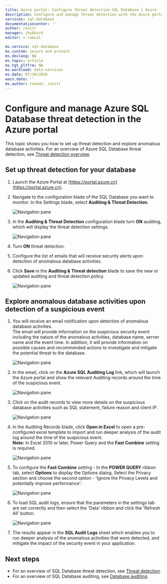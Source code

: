 ```yaml
---
title: Azure portal: Configure threat detection-SQL Database | Azure
description: Configure and manage threat detection with the Azure portal
services: sql-database
documentationcenter: ''
author: ronitr
manager: jhubbard
editor: v-romcal

ms.service: sql-database
ms.custom: secure and protect
ms.devlang: NA
ms.topic: article
ms.tgt_pltfrm: NA
ms.workload: data-services
ms.date: 07/10/2016
wacn.date: ''
ms.author: ronmat; ronitr
---
```


# Configure and manage Azure SQL Database threat detection in the Azure portal

This topic shows you how to set up threat detection and explore anomalous database activities. For an overview of Azure SQL Database threat detection, see [Threat detection overview](./sql-database-threat-detection.md).

## Set up threat detection for your database
1. Launch the Azure Portal at [https://portal.azure.cn](https://portal.azure.cn).
2. Navigate to the configuration blade of the SQL Database you want to monitor. In the Settings blade, select **Auditing & Threat Detection**.

    ![Navigation pane][1]
3. In the **Auditing & Threat Detection** configuration blade turn **ON** auditing, which will display the threat detection settings.

    ![Navigation pane][2]
4. Turn **ON** threat detection.
5. Configure the list of emails that will receive security alerts upon detection of anomalous database activities.
6. Click **Save** in the **Auditing & Threat detection** blade to save the new or updated auditing and threat detection policy.

    ![Navigation pane][3]

## Explore anomalous database activities upon detection of a suspicious event
1. You will receive an email notification upon detection of anomalous database activities. <br/>
   The email will provide information on the suspicious security event including the nature of the anomalous activities, database name, server name and the event time. In addition, it will provide information on possible causes and recommended actions to investigate and mitigate the potential threat to the database.<br/>

    ![Navigation pane][4]
2. In the email, click on the **Azure SQL Auditing Log** link, which will launch the Azure portal and show the relevant Auditing records around the time of the suspicious event.

    ![Navigation pane][5]
3. Click on the audit records to view more details on the suspicious database activities such as SQL statement, failure reason and client IP.

    ![Navigation pane][6]
4. In the Auditing Records blade, click  **Open in Excel** to open a pre-configured excel template to import and run deeper analysis of the audit log around the time of the suspicious event.<br/>
   **Note:** In Excel 2010 or later, Power Query and the **Fast Combine** setting is required.

    ![Navigation pane][7]
5. To configure the **Fast Combine** setting - In the **POWER QUERY** ribbon tab, select **Options** to display the Options dialog. Select the Privacy section and choose the second option - 'Ignore the Privacy Levels and potentially improve performance':

    ![Navigation pane][8]
6. To load SQL audit logs, ensure that the parameters in the settings tab are set correctly and then select the 'Data' ribbon and click the 'Refresh All' button.

    ![Navigation pane][9]
7. The results appear in the **SQL Audit Logs** sheet which enables you to run deeper analysis of the anomalous activities that were detected, and mitigate the impact of the security event in your application.

## Next steps

* For an overview of SQL Database threat detection, see [Threat detection](./sql-database-threat-detection.md).
* For an overview of SQL Database auditing, see [Database auditing](./sql-database-auditing.md).

<!--Image references-->
[1]: ./media/sql-database-threat-detection-get-started/1_td_click_on_settings.png
[2]: ./media/sql-database-threat-detection-get-started/2_td_turn_on_auditing.png
[3]: ./media/sql-database-threat-detection-get-started/3_td_turn_on_threat_detection.png
[4]: ./media/sql-database-threat-detection-get-started/4_td_email.png
[5]: ./media/sql-database-threat-detection-get-started/5_td_audit_records.png
[6]: ./media/sql-database-threat-detection-get-started/6_td_audit_record_details.png
[7]: ./media/sql-database-threat-detection-get-started/7_td_audit_records_open_excel.png
[8]: ./media/sql-database-threat-detection-get-started/8_td_excel_fast_combine.png
[9]: ./media/sql-database-threat-detection-get-started/9_td_excel_parameters.png